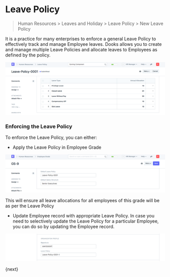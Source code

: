 # Leave Policy

> Human Resources > Leaves and Holiday > Leave Policy > New Leave Policy

It is a practice for many enterprises to enforce a general Leave Policy to effectively track and manage Employee leaves. Dooks allows you to create and manage multiple Leave Policies and allocate leaves to Employees as defined by the policy.

<img class="screenshot" alt="Leave Policy" src="../assets/leave-policy.png">

### Enforcing the Leave Policy

To enforce the Leave Policy, you can either:

* Apply the Leave Policy in Employee Grade

<img class="screenshot" alt="Employee Grade" src="../assets/employee-grade.png">

This will ensure all leave allocations for all employees of this grade will be as per the Leave Policy

* Update Employee record with appropriate Leave Policy. In case you need to selectively update the Leave Policy for a particular Employee, you can do so by updating the Employee record.

<img class="screenshot" alt="Employee Leave Policy" src="../assets/employee-leave-policy.png">

{next}
